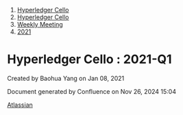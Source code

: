 1. [Hyperledger Cello](index.html)
2. [Hyperledger Cello](Hyperledger-Cello_21659650.html)
3. [Weekly Meeting](Weekly-Meeting_21659700.html)
4. [2021](2021_45285455.html)

# Hyperledger Cello : 2021-Q1

Created by Baohua Yang on Jan 08, 2021

Document generated by Confluence on Nov 26, 2024 15:04

[Atlassian](http://www.atlassian.com/)

